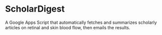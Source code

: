# ScholarDigest
A Google Apps Script that automatically fetches and summarizes scholarly articles on retinal and skin blood flow, then emails the results.
